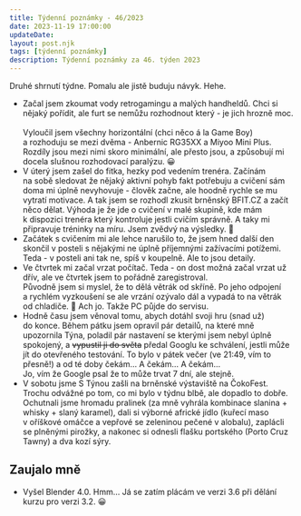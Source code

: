 ```yaml
---
title: Týdenní poznámky - 46/2023
date: 2023-11-19 17:00:00
updateDate:
layout: post.njk
tags: [týdenní poznámky]
description: Týdenní poznámky za 46. týden 2023
---
```


Druhé shrnutí týdne. Pomalu ale jistě buduju návyk. Hehe.

- Začal jsem zkoumat vody retrogamingu a malých handheldů. Chci si nějaký pořídit, ale furt se nemůžu rozhodnout který - je jich hrozně moc.  <br><br>
Vyloučil jsem všechny horizontální (chci něco á la Game Boy) a rozhoduju se mezi dvěma - Anbernic RG35XX a Miyoo Mini Plus. Rozdíly jsou mezi nimi skoro minimální, ale přesto jsou, a způsobují mi docela slušnou rozhodovací paralýzu. 😀
- V úterý jsem zašel do fitka, hezky pod vedením trenéra. Začínám na sobě sledovat že nějaký aktivní pohyb fakt potřebuju a cvičení sám doma mi úplně nevyhovuje - člověk začne, ale hoodně rychle se mu vytratí motivace. A tak jsem se rozhodl zkusit brněnský BFIT.CZ a začít něco dělat. Výhoda je že jde o cvičení v malé skupině, kde mám k dispozici trenéra který kontroluje jestli cvičím správně. A taky mi připravuje tréninky na míru. Jsem zvědvý na výsledky. 🙂
- Začátek s cvičením mi ale lehce narušilo to, že jsem hned další den skončil v posteli s nějakými ne úplně příjemnými zažívacími potížemi.  Teda - v posteli ani tak ne, spíš v koupelně. Ale to jsou detaily.
- Ve čtvrtek mi začal vrzat počítač. Teda - on dost možná začal vrzat už dřív, ale ve čtvrtek jsem to pořádně zaregistroval.  
Původně jsem si myslel, že to dělá větrák od skříně. Po jeho odpojení a rychlém vyzkoušení se ale vrzání ozývalo dál a vypadá to na větrák od chladiče. 🫤 Ach jo. Takže PC půjde do servisu.
- Hodně času jsem věnoval tomu, abych dotáhl svoji hru (snad už) do konce. Během pátku jsem opravil pár detailů, na které mně upozornila Týna, poladil pár nastavení se kterými jsem nebyl úplně spokojený, a ~~vypustil ji do světa~~ předal Googlu ke schválení, jestli může jít do otevřeného testování. To bylo v pátek večer (ve 21:49, vím to přesně!) a od té doby čekám… A čekám… A čekám…  
Jo, vím že Google psal že to může trvat 7 dní, ale stejně.
- V sobotu jsme S Týnou zašli na brněnské výstaviště na ČokoFest. Trochu odvážné po tom, co mi bylo v týdnu blbě, ale dopadlo to dobře. Ochutnali jsme hromadu pralinek (za mně vyhrála kombinace slanina + whisky + slaný karamel), dali si výborné africké jídlo (kuřecí maso v oříškové omáčce a vepřové se zeleninou pečené v alobalu), zaplácli se plněnými pirožky, a nakonec si odnesli flašku portského (Porto Cruz Tawny) a dva kozí sýry. 

## Zaujalo mně
- Vyšel Blender 4.0. Hmm… Já se zatím plácám ve verzi 3.6 při dělání kurzu pro verzi 3.2. 😀
